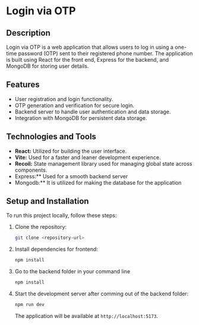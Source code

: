 # Login via OTP

## Description
Login via OTP is a web application that allows users to log in using a one-time password (OTP) sent to their registered phone number. The application is built using React for the front end, Express for the backend, and MongoDB for storing user details.

## Features
- User registration and login functionality.
- OTP generation and verification for secure login.
- Backend server to handle user authentication and data storage.
- Integration with MongoDB for persistent data storage.


## Technologies and Tools

- **React:** Utilized for building the user interface.
- **Vite:** Used for a faster and leaner development experience.
- **Recoil:** State management library used for managing global state across components.
- Express:** Used for a smooth backend server
- Mongodb:** It is utilized for making the database for the application

## Setup and Installation

To run this project locally, follow these steps:

1. Clone the repository:
   ```bash
   git clone <repository-url>
   ```
2. Install dependencies for frontend:
   ```bash
   npm install
   ```
3. Go to the backend folder in your command line
   ```bash
   npm install
   ```
4. Start the development server after comming out of the backend folder:
   ```bash
   npm run dev
   ```
   The application will be available at `http://localhost:5173`.
